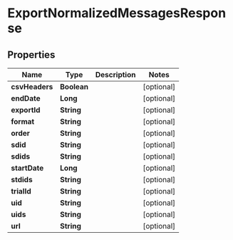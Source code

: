
# ExportNormalizedMessagesResponse

## Properties
Name | Type | Description | Notes
------------ | ------------- | ------------- | -------------
**csvHeaders** | **Boolean** |  |  [optional]
**endDate** | **Long** |  |  [optional]
**exportId** | **String** |  |  [optional]
**format** | **String** |  |  [optional]
**order** | **String** |  |  [optional]
**sdid** | **String** |  |  [optional]
**sdids** | **String** |  |  [optional]
**startDate** | **Long** |  |  [optional]
**stdids** | **String** |  |  [optional]
**trialId** | **String** |  |  [optional]
**uid** | **String** |  |  [optional]
**uids** | **String** |  |  [optional]
**url** | **String** |  |  [optional]




